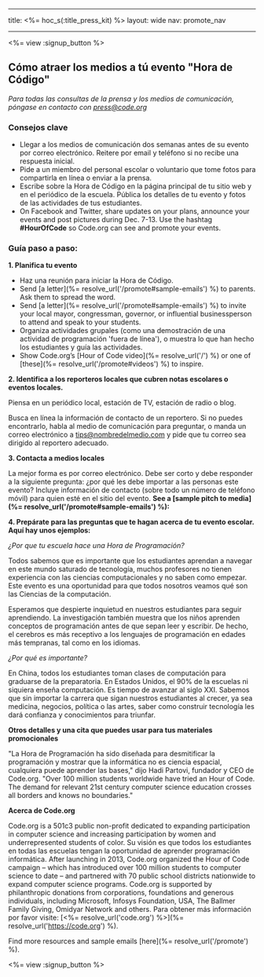 * * *

title: <%= hoc_s(:title_press_kit) %> layout: wide nav: promote_nav

* * *

<%= view :signup_button %>

## Cómo atraer los medios a tú evento "Hora de Código"

*Para todas las consultas de la prensa y los medios de comunicación, póngase en contacto con <press@code.org>*

### Consejos clave

  * Llegar a los medios de comunicación dos semanas antes de su evento por correo electrónico. Reitere por email y teléfono si no recibe una respuesta inicial.
  * Pide a un miembro del personal escolar o voluntario que tome fotos para compartirla en línea o enviar a la prensa.
  * Escribe sobre la Hora de Código en la página principal de tu sitio web y en el periódico de la escuela. Pública los detalles de tu evento y fotos de las actividades de tus estudiantes.
  * On Facebook and Twitter, share updates on your plans, announce your events and post pictures during Dec. 7-13. Use the hashtag **#HourOfCode** so Code.org can see and promote your events.

### Guía paso a paso:

**1. Planifica tu evento**

  * Haz una reunión para iniciar la Hora de Código.
  * Send [a letter](%= resolve_url('/promote#sample-emails') %) to parents. Ask them to spread the word.
  * Send [a letter](%= resolve_url('/promote#sample-emails') %) to invite your local mayor, congressman, governor, or influential businessperson to attend and speak to your students.
  * Organiza actividades grupales (como una demostración de una actividad de programación 'fuera de línea'), o muestra lo que han hecho los estudiantes y guía las actividades.
  * Show Code.org’s [Hour of Code video](%= resolve_url('/') %) or one of [these](%= resolve_url('/promote#videos') %) to inspire.

**2. Identifica a los reporteros locales que cubren notas escolares o eventos locales.**

Piensa en un periódico local, estación de TV, estación de radio o blog.

Busca en línea la información de contacto de un reportero. Si no puedes encontrarlo, habla al medio de comunicación para preguntar, o manda un correo electrónico a tips@nombredelmedio.com y pide que tu correo sea dirigido al reportero adecuado.

**3. Contacta a medios locales**

La mejor forma es por correo electrónico. Debe ser corto y debe responder a la siguiente pregunta: ¿por qué les debe importar a las personas este evento? Incluye información de contacto (sobre todo un número de teléfono móvil) para quien esté en el sitio del evento. **See a [sample pitch to media](%= resolve_url('/promote#sample-emails') %):**

**4. Prepárate para las preguntas que te hagan acerca de tu evento escolar. Aquí hay unos ejemplos:**

*¿Por que tu escuela hace una Hora de Programación?*

Todos sabemos que es importante que los estudiantes aprendan a navegar en este mundo saturado de tecnología, muchos profesores no tienen experiencia con las ciencias computacionales y no saben como empezar. Este evento es una oportunidad para que todos nosotros veamos qué son las Ciencias de la computación.

Esperamos que despierte inquietud en nuestros estudiantes para seguir aprendiendo. La investigación también muestra que los niños aprenden conceptos de programación antes de que sepan leer y escribir. De hecho, el cerebros es más receptivo a los lenguajes de programación en edades más tempranas, tal como en los idiomas.

*¿Por qué es importante?*

En China, todos los estudiantes toman clases de computación para graduarse de la preparatoria. En Estados Unidos, el 90% de la escuelas ni siquiera enseña computación. Es tiempo de avanzar al siglo XXI. Sabemos que sin importar la carrera que sigan nuestros estudiantes al crecer, ya sea medicina, negocios, política o las artes, saber como construir tecnología les dará confianza y conocimientos para triunfar.

**Otros detalles y una cita que puedes usar para tus materiales promocionales**

"La Hora de Programación ha sido diseñada para desmitificar la programación y mostrar que la informática no es ciencia espacial, cualquiera puede aprender las bases," dijo Hadi Partovi, fundador y CEO de Code.org. "Over 100 million students worldwide have tried an Hour of Code. The demand for relevant 21st century computer science education crosses all borders and knows no boundaries."

**Acerca de Code.org**

Code.org is a 501c3 public non-profit dedicated to expanding participation in computer science and increasing participation by women and underrepresented students of color. Su visión es que todos los estudiantes en todas las escuelas tengan la oportunidad de aprender programación informática. After launching in 2013, Code.org organized the Hour of Code campaign – which has introduced over 100 million students to computer science to date – and partnered with 70 public school districts nationwide to expand computer science programs. Code.org is supported by philanthropic donations from corporations, foundations and generous individuals, including Microsoft, Infosys Foundation, USA, The Ballmer Family Giving, Omidyar Network and others. Para obtener más información por favor visite: [<%= resolve_url('code.org') %>](%= resolve_url('https://code.org') %).

  
Find more resources and sample emails [here](%= resolve_url('/promote') %).

<%= view :signup_button %>